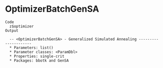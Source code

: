# OptimizerBatchGenSA

    Code
      z$optimizer
    Output
      
      -- <OptimizerBatchGenSA> - Generalized Simulated Annealing ---------------------
      * Parameters: list()
      * Parameter classes: <ParamDbl>
      * Properties: single-crit
      * Packages: bbotk and GenSA

